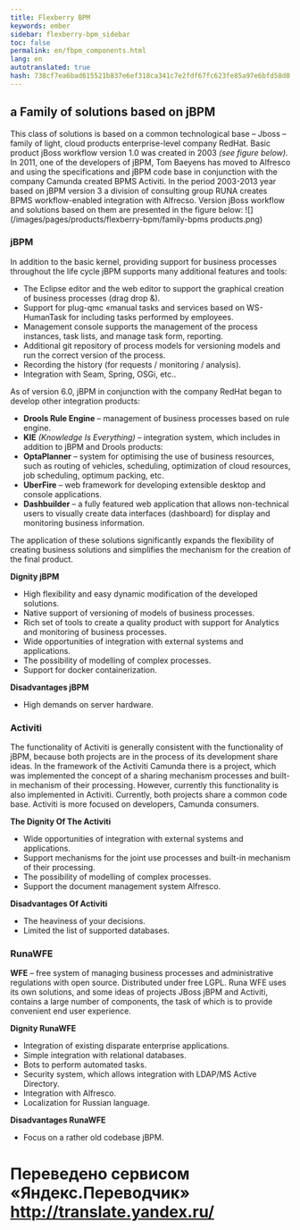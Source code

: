 ```yaml
--- 
title: Flexberry BPM 
keywords: ember 
sidebar: flexberry-bpm_sidebar 
toc: false 
permalink: en/fbpm_components.html 
lang: en 
autotranslated: true 
hash: 738cf7ea6bad615521b837e6ef318ca341c7e2fdf67fc623fe85a97e6bfd58d0 
--- 
```


## a Family of solutions based on jBPM 

This class of solutions is based on a common technological base – Jboss – family of light, cloud products enterprise-level company RedHat. 
Basic product jBoss workflow version 1.0 was created in 2003 *(see figure below).* In 2011, one of the developers of jBPM, Tom Baeyens has moved to Alfresco and using the specifications and jBPM code base in conjunction with the company Camunda created BPMS Activiti. 
In the period 2003-2013 year based on jBPM version 3 a division of consulting group RUNA creates BPMS workflow-enabled integration with Alfrecso. 
Version jBoss workflow and solutions based on them are presented in the figure below: 
![](/images/pages/products/flexberry-bpm/family-bpms products.png) 

### jBPM 
In addition to the basic kernel, providing support for business processes throughout the life cycle jBPM supports many additional features and tools: 
* The Eclipse editor and the web editor to support the graphical creation of business processes (drag drop &). 
* Support for plug-qmc «manual tasks and services based on WS-HumanTask for including tasks performed by employees. 
* Management console supports the management of the process instances, task lists, and manage task form, reporting. 
* Additional git repository of process models for versioning models and run the correct version of the process. 
* Recording the history (for requests / monitoring / analysis). 
* Integration with Seam, Spring, OSGi, etc.. 

As of version 6.0, jBPM in conjunction with the company RedHat began to develop other integration products: 
* **Drools Rule Engine** – management of business processes based on rule engine. 
* **KIE** *(Knowledge Is Everything)* – integration system, which includes in addition to jBPM and Drools products: 
* **OptaPlanner** – system for optimising the use of business resources, such as routing of vehicles, scheduling, optimization of cloud resources, job scheduling, optimum packing, etc. 
* **UberFire** – web framework for developing extensible desktop and console applications. 
* **Dashbuilder** – a fully featured web application that allows non-technical users to visually create data interfaces (dashboard) for display and monitoring business information. 

The application of these solutions significantly expands the flexibility of creating business solutions and simplifies the mechanism for the creation of the final product. 

**Dignity jBPM** 
* High flexibility and easy dynamic modification of the developed solutions. 
* Native support of versioning of models of business processes.
* Rich set of tools to create a quality product with support for Analytics and monitoring of business processes. 
* Wide opportunities of integration with external systems and applications. 
* The possibility of modelling of complex processes. 
* Support for docker containerization. 

**Disadvantages jBPM** 
* High demands on server hardware. 

### Activiti 
The functionality of Activiti is generally consistent with the functionality of jBPM, because both projects are in the process of its development share ideas. 
In the framework of the Activiti Camunda there is a project, which was implemented the concept of a sharing mechanism processes and built-in mechanism of their processing. However, currently this functionality is also implemented in Activiti. 
Currently, both projects share a common code base. Activiti is more focused on developers, Camunda consumers. 

**The Dignity Of The Activiti** 
* Wide opportunities of integration with external systems and applications. 
* Support mechanisms for the joint use processes and built-in mechanism of their processing. 
* The possibility of modelling of complex processes. 
* Support the document management system Alfresco. 

**Disadvantages Of Activiti** 
* The heaviness of your decisions. 
* Limited the list of supported databases. 

### RunaWFE 
**WFE** – free system of managing business processes and administrative regulations with open source. Distributed under free LGPL. Runa WFE uses its own solutions, and some ideas of projects JBoss jBPM and Activiti, contains a large number of components, the task of which is to provide convenient end user experience. 

**Dignity RunaWFE** 
* Integration of existing disparate enterprise applications. 
* Simple integration with relational databases. 
* Bots to perform automated tasks. 
* Security system, which allows integration with LDAP/MS Active Directory. 
* Integration with Alfresco. 
* Localization for Russian language. 

**Disadvantages RunaWFE** 
* Focus on a rather old codebase jBPM. 




 # Переведено сервисом «Яндекс.Переводчик» http://translate.yandex.ru/